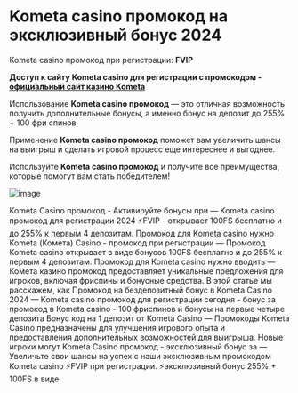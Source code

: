 # Kometa casino промокод на эксклюзивный бонус 2024
Kometa casino промокод при регистрации: **FVIP**

**Доступ к сайту Kometa casino для регистрации с промокодом - [официальный сайт казино Kometa](https://linkcasino.ru/kometa_fvip)**

Использование **Kometa casino промокод** — это отличная возможность получить дополнительные бонусы, а именно бонус на депозит до 255% + 100 фри спинов

Применение **Kometa casino промокод** поможет вам увеличить шансы на выигрыш и сделать игровой процесс еще интереснее и выгоднее.

Используйте **Kometa casino промокод** и получите все преимущества, которые помогут вам стать победителем!

![image](https://github.com/user-attachments/assets/3dfb51a4-1557-4ae4-8ba7-dd41b87c6751)


Kometa Casino промокод - Активируйте бонусы при  — Kometa casino промокод для регистрации 2024 ⚡️FVIP - открывает 100FS бесплатно и до 255% к первым 4 депозитам. Промокод для Kometa casino нужно Kometa (Комета) Casino - промокод при регистрации — Промокод Kometa casino открывает в виде бонусов 100FS бесплатно и до 255% к первым 4 депозитам. Промокод для Kometa casino нужно вводить  — Комета казино промокод предоставляет уникальные предложения для игроков, включая фриспины и бонусные средства. В этой статье мы расскажем, как Промокод на бездепозитный бонус в Kometa Casino 2024 — Kometa casino промокод для регистрации сегодня  - бонус за промокод в Kometa casino - 100 фриспинов и бонусы на первые четыре депозита Бонус код на 1 депозит от Kometa Casino — Промокоды Kometa Casino предназначены для улучшения игрового опыта и предоставления дополнительных возможностей для выигрыша. Новые игроки могут Kometa Casino промокод - эксклюзивный бонус за — Увеличьте свои шансы на успех с наши эксклюзивным промокодом Kometa casino ⚡️FVIP при регистрации. ⚡️эксклюзивный бонус 255% + 100FS в виде
